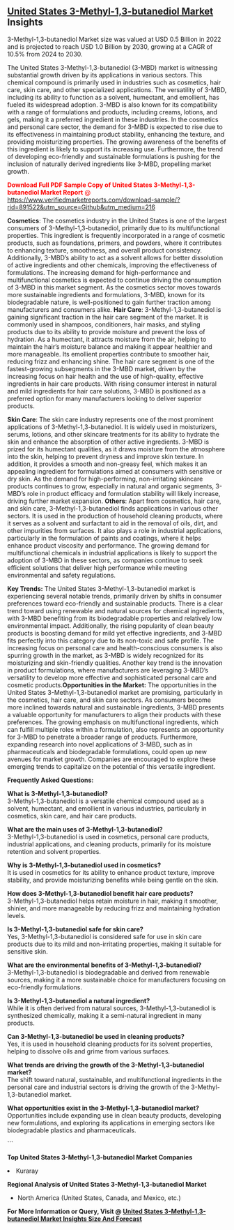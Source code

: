 <h2><a href="https://www.verifiedmarketreports.com/download-sample/?rid=891522&amp;utm_source=Github&amp;utm_medium=216" target="_blank">United States 3-Methyl-1,3-butanediol Market</a> Insights</h2><p>3-Methyl-1,3-butanediol Market size was valued at USD 0.5 Billion in 2022 and is projected to reach USD 1.0 Billion by 2030, growing at a CAGR of 10.5% from 2024 to 2030.</p><p><p>The United States 3-Methyl-1,3-butanediol (3-MBD) market is witnessing substantial growth driven by its applications in various sectors. This chemical compound is primarily used in industries such as cosmetics, hair care, skin care, and other specialized applications. The versatility of 3-MBD, including its ability to function as a solvent, humectant, and emollient, has fueled its widespread adoption. 3-MBD is also known for its compatibility with a range of formulations and products, including creams, lotions, and gels, making it a preferred ingredient in these industries. In the cosmetics and personal care sector, the demand for 3-MBD is expected to rise due to its effectiveness in maintaining product stability, enhancing the texture, and providing moisturizing properties. The growing awareness of the benefits of this ingredient is likely to support its increasing use. Furthermore, the trend of developing eco-friendly and sustainable formulations is pushing for the inclusion of naturally derived ingredients like 3-MBD, propelling market growth. <p><span class=""><span style="color: #ff0000;"><strong>Download Full PDF Sample Copy of United States 3-Methyl-1,3-butanediol Market Report</strong> @ </span><a href="https://www.verifiedmarketreports.com/download-sample/?rid=891522&amp;utm_source=Github&amp;utm_medium=216" target="_blank">https://www.verifiedmarketreports.com/download-sample/?rid=891522&amp;utm_source=Github&amp;utm_medium=216</a></span></p></p><p><strong>Cosmetics</strong>: The cosmetics industry in the United States is one of the largest consumers of 3-Methyl-1,3-butanediol, primarily due to its multifunctional properties. This ingredient is frequently incorporated in a range of cosmetic products, such as foundations, primers, and powders, where it contributes to enhancing texture, smoothness, and overall product consistency. Additionally, 3-MBD’s ability to act as a solvent allows for better dissolution of active ingredients and other chemicals, improving the effectiveness of formulations. The increasing demand for high-performance and multifunctional cosmetics is expected to continue driving the consumption of 3-MBD in this market segment. As the cosmetics sector moves towards more sustainable ingredients and formulations, 3-MBD, known for its biodegradable nature, is well-positioned to gain further traction among manufacturers and consumers alike. <strong>Hair Care</strong>: 3-Methyl-1,3-butanediol is gaining significant traction in the hair care segment of the market. It is commonly used in shampoos, conditioners, hair masks, and styling products due to its ability to provide moisture and prevent the loss of hydration. As a humectant, it attracts moisture from the air, helping to maintain the hair’s moisture balance and making it appear healthier and more manageable. Its emollient properties contribute to smoother hair, reducing frizz and enhancing shine. The hair care segment is one of the fastest-growing subsegments in the 3-MBD market, driven by the increasing focus on hair health and the use of high-quality, effective ingredients in hair care products. With rising consumer interest in natural and mild ingredients for hair care solutions, 3-MBD is positioned as a preferred option for many manufacturers looking to deliver superior products.<p><strong>Skin Care</strong>: The skin care industry represents one of the most prominent applications of 3-Methyl-1,3-butanediol. It is widely used in moisturizers, serums, lotions, and other skincare treatments for its ability to hydrate the skin and enhance the absorption of other active ingredients. 3-MBD is prized for its humectant qualities, as it draws moisture from the atmosphere into the skin, helping to prevent dryness and improve skin texture. In addition, it provides a smooth and non-greasy feel, which makes it an appealing ingredient for formulations aimed at consumers with sensitive or dry skin. As the demand for high-performing, non-irritating skincare products continues to grow, especially in natural and organic segments, 3-MBD’s role in product efficacy and formulation stability will likely increase, driving further market expansion. <strong>Others</strong>: Apart from cosmetics, hair care, and skin care, 3-Methyl-1,3-butanediol finds applications in various other sectors. It is used in the production of household cleaning products, where it serves as a solvent and surfactant to aid in the removal of oils, dirt, and other impurities from surfaces. It also plays a role in industrial applications, particularly in the formulation of paints and coatings, where it helps enhance product viscosity and performance. The growing demand for multifunctional chemicals in industrial applications is likely to support the adoption of 3-MBD in these sectors, as companies continue to seek efficient solutions that deliver high performance while meeting environmental and safety regulations.<p><strong>Key Trends:</strong> The United States 3-Methyl-1,3-butanediol market is experiencing several notable trends, primarily driven by shifts in consumer preferences toward eco-friendly and sustainable products. There is a clear trend toward using renewable and natural sources for chemical ingredients, with 3-MBD benefiting from its biodegradable properties and relatively low environmental impact. Additionally, the rising popularity of clean beauty products is boosting demand for mild yet effective ingredients, and 3-MBD fits perfectly into this category due to its non-toxic and safe profile. The increasing focus on personal care and health-conscious consumers is also spurring growth in the market, as 3-MBD is widely recognized for its moisturizing and skin-friendly qualities. Another key trend is the innovation in product formulations, where manufacturers are leveraging 3-MBD’s versatility to develop more effective and sophisticated personal care and cosmetic products.<strong>Opportunities in the Market:</strong> The opportunities in the United States 3-Methyl-1,3-butanediol market are promising, particularly in the cosmetics, hair care, and skin care sectors. As consumers become more inclined towards natural and sustainable ingredients, 3-MBD presents a valuable opportunity for manufacturers to align their products with these preferences. The growing emphasis on multifunctional ingredients, which can fulfill multiple roles within a formulation, also represents an opportunity for 3-MBD to penetrate a broader range of products. Furthermore, expanding research into novel applications of 3-MBD, such as in pharmaceuticals and biodegradable formulations, could open up new avenues for market growth. Companies are encouraged to explore these emerging trends to capitalize on the potential of this versatile ingredient. <p><strong>Frequently Asked Questions:</strong></p><p><strong>What is 3-Methyl-1,3-butanediol?</strong><br>3-Methyl-1,3-butanediol is a versatile chemical compound used as a solvent, humectant, and emollient in various industries, particularly in cosmetics, skin care, and hair care products.</p><p><strong>What are the main uses of 3-Methyl-1,3-butanediol?</strong><br>3-Methyl-1,3-butanediol is used in cosmetics, personal care products, industrial applications, and cleaning products, primarily for its moisture retention and solvent properties.</p><p><strong>Why is 3-Methyl-1,3-butanediol used in cosmetics?</strong><br>It is used in cosmetics for its ability to enhance product texture, improve stability, and provide moisturizing benefits while being gentle on the skin.</p><p><strong>How does 3-Methyl-1,3-butanediol benefit hair care products?</strong><br>3-Methyl-1,3-butanediol helps retain moisture in hair, making it smoother, shinier, and more manageable by reducing frizz and maintaining hydration levels.</p><p><strong>Is 3-Methyl-1,3-butanediol safe for skin care?</strong><br>Yes, 3-Methyl-1,3-butanediol is considered safe for use in skin care products due to its mild and non-irritating properties, making it suitable for sensitive skin.</p><p><strong>What are the environmental benefits of 3-Methyl-1,3-butanediol?</strong><br>3-Methyl-1,3-butanediol is biodegradable and derived from renewable sources, making it a more sustainable choice for manufacturers focusing on eco-friendly formulations.</p><p><strong>Is 3-Methyl-1,3-butanediol a natural ingredient?</strong><br>While it is often derived from natural sources, 3-Methyl-1,3-butanediol is synthesized chemically, making it a semi-natural ingredient in many products.</p><p><strong>Can 3-Methyl-1,3-butanediol be used in cleaning products?</strong><br>Yes, it is used in household cleaning products for its solvent properties, helping to dissolve oils and grime from various surfaces.</p><p><strong>What trends are driving the growth of the 3-Methyl-1,3-butanediol market?</strong><br>The shift toward natural, sustainable, and multifunctional ingredients in the personal care and industrial sectors is driving the growth of the 3-Methyl-1,3-butanediol market.</p><p><strong>What opportunities exist in the 3-Methyl-1,3-butanediol market?</strong><br>Opportunities include expanding use in clean beauty products, developing new formulations, and exploring its applications in emerging sectors like biodegradable plastics and pharmaceuticals.</p>```</p><p><strong>Top United States 3-Methyl-1,3-butanediol Market Companies</strong></p><div data-test-id=""><p><li>Kuraray</li></p><div><strong>Regional Analysis of&nbsp;United States 3-Methyl-1,3-butanediol Market</strong></div><ul><li dir="ltr"><p dir="ltr">North America&nbsp;(United States, Canada, and Mexico, etc.)</p></li></ul><p><strong>For More Information or Query, Visit @&nbsp;</strong><strong><a href="https://www.verifiedmarketreports.com/product/3-methyl-1-3-butanediol-market/?utm_source=Github&amp;utm_medium=216" target="_blank">United States 3-Methyl-1,3-butanediol Market Insights Size And Forecast</a></strong></p></div>
